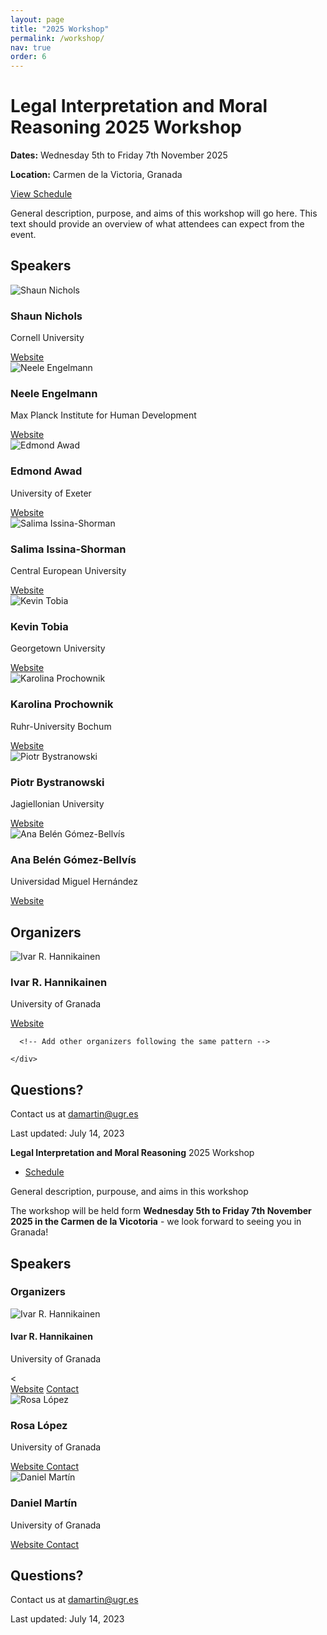 ```yaml
---
layout: page
title: "2025 Workshop"
permalink: /workshop/
nav: true
order: 6
---
```


<div class="workshop-container">

  <h1><b>Legal Interpretation and Moral Reasoning</b> 2025 Workshop</h1>
  
  <div class="workshop-meta">
    <p><strong>Dates:</strong> Wednesday 5th to Friday 7th November 2025</p>
    <p><strong>Location:</strong> Carmen de la Victoria, Granada</p>
    <a href="/schedule/" class="btn">View Schedule</a>
  </div>

  <div class="workshop-description">
    <p>General description, purpose, and aims of this workshop will go here. This text should provide an overview of what attendees can expect from the event.</p>
  </div>

  <section class="speakers-section">
    <h2>Speakers</h2>
    <div class="speakers-grid">
      <!-- Speaker 1 -->
      <div class="profile-card">
        <div class="profile-img-container">
          <img src="/assets/img/workshop/nichols.jpg" alt="Shaun Nichols" class="profile-img">
        </div>
        <div class="profile-info">
          <h3>Shaun Nichols</h3>
          <p class="affiliation">Cornell University</p>
          <a href="https://sites.google.com/view/shaunbnichols/home" target="_blank" class="profile-link">
            <i class="fas fa-globe"></i> Website
          </a>
        </div>
      </div>
      <!-- Speaker 2 -->
      <div class="profile-card">
        <div class="profile-img-container">
          <img src="/assets/img/workshop/neele.jpeg" alt="Neele Engelmann" class="profile-img">
        </div>
        <div class="profile-info">
          <h3>Neele Engelmann</h3>
          <p class="affiliation">Max Planck Institute for Human Development</p>
          <a href="https://www.neeleengelmann.com" target="_blank" class="profile-link">
            <i class="fas fa-globe"></i> Website
          </a>
        </div>
      </div>
      <!-- Speaker Edmond Awad -->
      <div class="profile-card">
        <div class="profile-img-container">
          <img src="/assets/img/workshop/awad.png" alt="Edmond Awad" class="profile-img">
        </div>
        <div class="profile-info">
          <h3>Edmond Awad</h3>
          <p class="affiliation">University of Exeter</p>
          <a href="https://www.edmondawad.me" target="_blank" class="profile-link">
            <i class="fas fa-globe"></i> Website
          </a>
        </div>
      </div>
      <!-- Speaker Salima Issina-Shorman -->
      <div class="profile-card">
      <div class="profile-img-container">
    <img src="/assets/img/workshop/salima.jpeg" alt="Salima Issina-Shorman" class="profile-img">
  </div>
  <div class="profile-info">
    <h3>Salima Issina-Shorman</h3>
    <p class="affiliation">Central European University</p>
    <a href="https://cognitivescience.ceu.edu/people/salima-issina-shorman" target="_blank" class="profile-link">
      <i class="fas fa-globe"></i> Website
    </a>
  </div>
</div>

<!-- Speaker Kevin Tobia -->
<div class="profile-card">
  <div class="profile-img-container">
    <img src="/assets/img/workshop/tobia.jpg" alt="Kevin Tobia" class="profile-img">
  </div>
  <div class="profile-info">
    <h3>Kevin Tobia</h3>
    <p class="affiliation">Georgetown University</p>
    <a href="https://www.law.georgetown.edu/faculty/kevin-tobia/" target="_blank" class="profile-link">
      <i class="fas fa-globe"></i> Website
    </a>
  </div>
</div>

<!-- Speaker Karolina Prochownik -->
<div class="profile-card">
  <div class="profile-img-container">
    <img src="/assets/img/workshop/karolina.jpg" alt="Karolina Prochownik" class="profile-img">
  </div>
  <div class="profile-info">
    <h3>Karolina Prochownik</h3>
    <p class="affiliation">Ruhr-University Bochum</p>
    <a href="https://www.karolinaprochownik.com" target="_blank" class="profile-link">
      <i class="fas fa-globe"></i> Website
    </a>
  </div>
</div>

<!-- Speaker Piotr Bystranowski -->
<div class="profile-card">
  <div class="profile-img-container">
    <img src="/assets/img/workshop/piotr.jpeg" alt="Piotr Bystranowski" class="profile-img">
  </div>
  <div class="profile-info">
    <h3>Piotr Bystranowski</h3>
    <p class="affiliation">Jagiellonian University</p>
    <a href="https://holdenlee.github.io" target="_blank" class="profile-link">
      <i class="fas fa-globe"></i> Website
    </a>
  </div>
</div>

<!-- Speaker Ana Belén Gómez-Bellvís -->
<div class="profile-card">
  <div class="profile-img-container">
    <img src="/assets/img/workshop/ana.jpeg" alt="Ana Belén Gómez-Bellvís" class="profile-img">
  </div>
  <div class="profile-info">
    <h3>Ana Belén Gómez-Bellvís</h3>
    <p class="affiliation">Universidad Miguel Hernández</p>
    <a href="https://www.linkedin.com/in/ana-belén-gómez-bellvís-99493921" target="_blank" class="profile-link">
      <i class="fas fa-globe"></i> Website
    </a>
  </div>
</div>
    </div>
  </section>

  <section class="organizers-section">
    <h2>Organizers</h2>
    <div class="organizers-grid">
<!-- Organizer 1 -->
<div class="profile-card organizer">
        <div class="profile-img-container">
          <img src="/assets/img/ivar.png" alt="Ivar R. Hannikainen" class="profile-img">
        </div>
        <div class="profile-info">
          <h3>Ivar R. Hannikainen</h3>
          <p class="affiliation">University of Granada</p>
          <a href="/people/" class="profile-link">
            <i class="fas fa-globe"></i> Website
          </a>
        </div>
      </div>

      <!-- Add other organizers following the same pattern -->

    </div>

  </section>

  <section class="contact-section">
    <h2>Questions?</h2>
    <p>Contact us at <a href="mailto:damartin@ugr.es">damartin@ugr.es</a></p>
    <p class="last-updated">Last updated: July 14, 2023</p>
  </section>

</div>

**Legal Interpretation and Moral Reasoning** 2025 Workshop

- [Schedule](/schedule/)

General description, purpouse, and aims in this workshop

The workshop will be held form **Wednesday 5th to Friday 7th November 2025 in the Carmen de la Vicotoria** - we look forward to seeing you in Granada!

## **Speakers**

### Organizers

<div class="organizers-grid">
  <!-- Organizer 1 -->
  <div class="organizer-card">
    <img src="/assets/img/ivar.png" alt="Ivar R. Hannikainen">
    <h4>Ivar R. Hannikainen</h4>
    <p class="affiliation">University of Granada</p>
    < <div class="organizer-links">
      <a href="/people/">Website</a>
      <a href="mailto:ivar@ugr.es" class="contact-button">Contact</a>
    </div>
  </div>
  <!-- Organizer: Rosa López -->
<div class="profile-card organizer">
  <div class="profile-img-container">
    <img src="/assets/img/rosa.jpeg" alt="Rosa López" class="profile-img">
  </div>
  <div class="profile-info">
    <h3>Rosa López</h3>
    <p class="affiliation">University of Granada</p>
    <a href="/people/" class="profile-link">
      <i class="fas fa-globe"></i> Website
    </a>
    <a href="mailto:rosall@ugr.es" class="profile-link contact-button">
      <i class="fas fa-envelope"></i> Contact
    </a>
  </div>
</div>

<!-- Organizer: Daniel Martín -->
<div class="profile-card organizer">
  <div class="profile-img-container">
    <img src="/assets/img/dani.png" alt="Daniel Martín" class="profile-img">
  </div>
  <div class="profile-info">
    <h3>Daniel Martín</h3>
    <p class="affiliation">University of Granada</p>
    <a href="/people/" class="profile-link">
      <i class="fas fa-globe"></i> Website
    </a>
    <a href="mailto:damartin@ugr.es" class="profile-link contact-button">
      <i class="fas fa-envelope"></i> Contact
    </a>
  </div>
</div>

  </div>
  </section>

  <section class="contact-section">
    <h2>Questions?</h2>
    <p>Contact us at <a href="mailto:damartin@ugr.es">damartin@ugr.es</a></p>
    <p class="last-updated">Last updated: July 14, 2023</p>
  </section>

</div>
